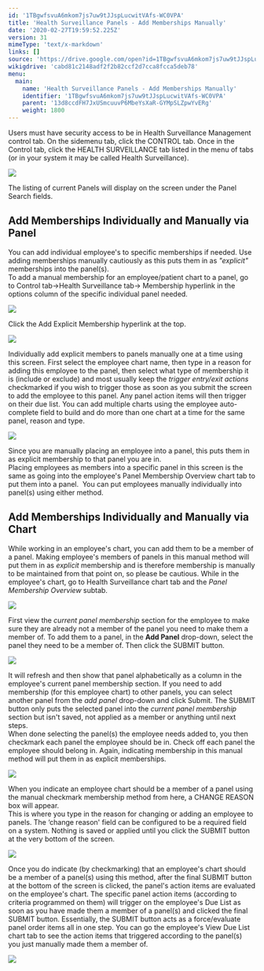 ```yaml
---
id: '1TBgwfsvuA6mkom7js7uw9tJJspLucwitVAfs-WC0VPA'
title: 'Health Surveillance Panels - Add Memberships Manually'
date: '2020-02-27T19:59:52.225Z'
version: 31
mimeType: 'text/x-markdown'
links: []
source: 'https://drive.google.com/open?id=1TBgwfsvuA6mkom7js7uw9tJJspLucwitVAfs-WC0VPA'
wikigdrive: 'cabd81c2148adf2f2b82ccf2d7cca8fcca5deb78'
menu:
  main:
    name: 'Health Surveillance Panels - Add Memberships Manually'
    identifier: '1TBgwfsvuA6mkom7js7uw9tJJspLucwitVAfs-WC0VPA'
    parent: '13d8ccdFH7JxUSmcuuvP6MbeYsXaR-GYMpSLZpwYvERg'
    weight: 1800
---
```

Users must have security access to be in Health Surveillance Management control tab. On the sidemenu tab, click the CONTROL tab. Once in the Control tab, click the HEALTH SURVEILLANCE tab listed in the menu of tabs (or in your system it may be called Health Surveillance).
  
![](../health-surveillance-panels-add-memberships-manually.assets/100002010000053F000001946B012D226089705B.png)  

The listing of current Panels will display on the screen under the Panel Search fields.
  
## Add Memberships Individually and Manually via Panel  
  
You can add individual employee's to specific memberships if needed. Use adding memberships manually cautiously as this puts them in as *"explicit"* memberships into the panel(s).  
To add a manual membership for an employee/patient chart to a panel, go to Control tab→Health Surveillance tab→ Membership hyperlink in the options column of the specific individual panel needed.
  
![](../health-surveillance-panels-add-memberships-manually.assets/10000201000004EE000000E6C06F306F8FD809BE.png)  

Click the Add Explicit Membership hyperlink at the top.
  
![](../health-surveillance-panels-add-memberships-manually.assets/10000201000004DC000001297038A9A5770C059A.png)  

Individually add explicit members to panels manually one at a time using this screen. First select the employee chart name, then type in a reason for adding this employee to the panel, then select what type of membership it is (include or exclude) and most usually keep the *trigger entry/exit actions* checkmarked if you wish to trigger those as soon as you submit the screen to add the employee to this panel. Any panel action items will then trigger on their due list. You can add multiple charts using the employee auto-complete field to build and do more than one chart at a time for the same panel, reason and type.
  
![](../health-surveillance-panels-add-memberships-manually.assets/100000000000036C00000188FB1FB6DEFE8D7628.png)  

Since you are manually placing an employee into a panel, this puts them in as explicit membership to that panel you are in.  
Placing employees as members into a specific panel in this screen is the same as going into the employee's Panel Membership Overview chart tab to put them into a panel.  You can put employees manually individually into panel(s) using either method.
  
## Add Memberships Individually and Manually via Chart  
  
While working in an employee's chart, you can add them to be a member of a panel. Making employee's members of panels in this manual method will put them in as *explicit* membership and is therefore membership is manually to be maintained from that point on, so please be cautious. While in the employee's chart, go to Health Surveillance chart tab and the *Panel Membership Overview* subtab.
  
![](../health-surveillance-panels-add-memberships-manually.assets/1000020100000434000001749D079E1F2104EAA5.png)  

First view the *current panel membership* section for the employee to make sure they are already not a member of the panel you need to make them a member of. To add them to a panel, in the **Add Panel** drop-down, select the panel they need to be a member of. Then click the SUBMIT button.
  
![](../health-surveillance-panels-add-memberships-manually.assets/1000020100000448000000AF44757CBDE9F075E5.png)  

It will refresh and then show that panel alphabetically as a column in the employee's current panel membership section. If you need to add membership (for this employee chart) to other panels, you can select another panel from the *add panel* drop-down and click Submit. The SUBMIT button only puts the selected panel into the *current panel membership* section but isn't saved, not applied as a member or anything until next steps.  
When done selecting the panel(s) the employee needs added to, you then checkmark each panel the employee should be in. Check off each panel the employee should belong in. Again, indicating membership in this manual method will put them in as explicit memberships.
  
![](../health-surveillance-panels-add-memberships-manually.assets/100002010000041F000000A57134ED372435A1EB.png)  

When you indicate an employee chart should be a member of a panel using the manual checkmark membership method from here, a CHANGE REASON box will appear.  
This is where you type in the reason for changing or adding an employee to panels. The ‘change reason' field can be configured to be a required field on a system. Nothing is saved or applied until you click the SUBMIT button at the very bottom of the screen.
  
![](../health-surveillance-panels-add-memberships-manually.assets/10000201000004660000023520E993F114BD2E88.png)  

Once you do indicate (by checkmarking) that an employee's chart should be a member of a panel(s) using this method, after the final SUBMIT button at the bottom of the screen is clicked, the panel's action items are evaluated on the employee's chart. The specific panel action items (according to criteria programmed on them) will trigger on the employee's Due List as soon as you have made them a member of a panel(s) and clicked the final SUBMIT button. Essentially, the SUBMIT button acts as a force/evaluate panel order items all in one step. You can go the employee's View Due List chart tab to see the action items that triggered according to the panel(s) you just manually made them a member of.
  
![](../health-surveillance-panels-add-memberships-manually.assets/10000201000004BB00000186048A06785887D8BD.png)  

